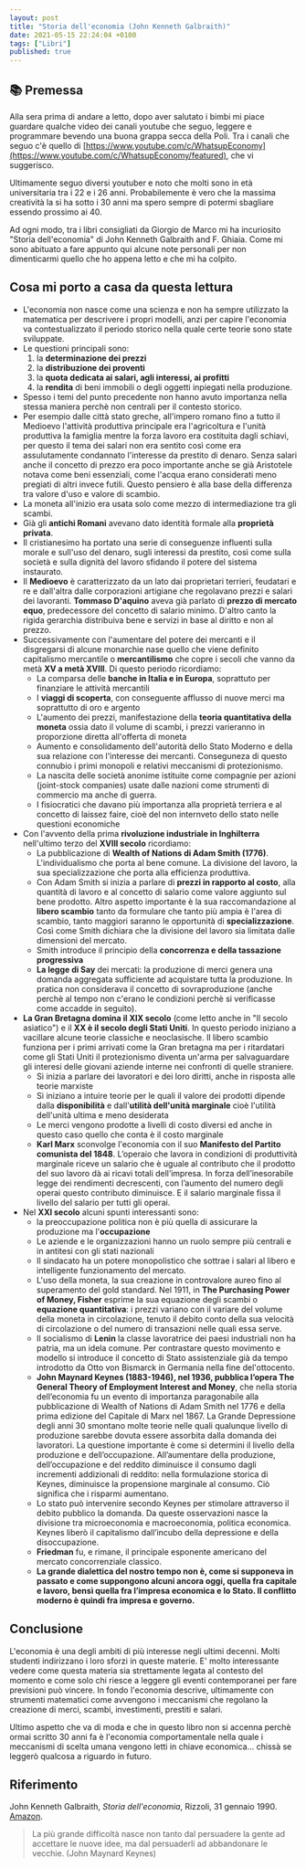 ```yaml
---
layout: post
title: "Storia dell'economia (John Kenneth Galbraith)"
date: 2021-05-15 22:24:04 +0100
tags: ["Libri"]
published: true
---
```


## :books: Premessa

Alla sera prima di andare a letto, dopo aver salutato i bimbi mi piace guardare qualche video dei canali youtube che seguo, leggere e programmare bevendo una buona grappa secca della Poli. Tra i canali che seguo c'è quello di [https://www.youtube.com/c/WhatsupEconomy](https://www.youtube.com/c/WhatsupEconomy/featured), che vi suggerisco.

Ultimamente seguo diversi youtuber e noto che molti sono in età universitaria tra i 22 e i 26 anni. Probabilemente è vero che la massima creatività la si ha sotto i 30 anni ma spero sempre di potermi sbagliare essendo prossimo ai 40.

Ad ogni modo, tra i libri consigliati da Giorgio de Marco mi ha incuriosito "Storia dell'economia" di John Kenneth Galbraith and F. Ghiaia. Come mi sono abituato a fare appunto qui alcune note personali per non dimenticarmi quello che ho appena letto e che mi ha colpito.

## Cosa mi porto a casa da questa lettura

- L'economia non nasce come una scienza e non ha sempre utilizzato la matematica per descrivere i propri modelli, anzi per capire l'economia va contestualizzato il periodo storico nella quale certe teorie sono state sviluppate.
- Le questioni principali sono:
  1. la **determinazione dei prezzi**
  2. la **distribuzione dei proventi**
  3. la **quota dedicata ai salari, agli interessi, ai profitti**
  4. la **rendita** di beni immobili o degli oggetti inpiegati nella produzione.
- Spesso i temi del punto precedente non hanno avuto importanza nella stessa maniera perchè non centrali per il contesto storico.
- Per esempio dalle città stato greche, all'impero romano fino a tutto il Medioevo l'attività produttiva principale era l'agricoltura e l'unità produttiva la famiglia mentre la forza lavoro era costituita dagli schiavi, per questo il tema dei salari non era sentito così come era assulutamente condannato l'interesse da prestito di denaro. Senza salari anche il concetto di prezzo era poco importante anche se già Aristotele notava come beni essenziali, come l'acqua erano considerati meno pregiati di altri invece futili. Questo pensiero è alla base della differenza tra valore d'uso e valore di scambio.
- La moneta all'inizio era usata solo come mezzo di intermediazione tra gli scambi.
- Già gli **antichi Romani** avevano dato identità formale alla **proprietà privata**.
- Il cristianesimo ha portato una serie di conseguenze influenti sulla morale e sull'uso del denaro, sugli interessi da prestito, così come sulla società e sulla dignità del lavoro sfidando il potere del sistema instaurato.
- Il **Medioevo** è caratterizzato da un lato dai proprietari terrieri, feudatari e re e dall'altra dalle corporazioni artigiane che regolavano prezzi e salari dei lavoranti. **Tommaso D'aquino** aveva già parlato di **prezzo di mercato equo**, predecessore del concetto di salario minimo. D'altro canto la rigida gerarchia distribuiva bene e servizi in base al diritto e non al prezzo.
- Successivamente con l'aumentare del potere dei mercanti e il disgregarsi di alcune monarchie nase quello che viene definito capitalismo mercantile o **mercantilismo** che copre i secoli che vanno da metà **XV a metà XVIII**. Di questo periodo ricordiamo:
  - La comparsa delle **banche in Italia e in Europa**, soprattuto per finanziare le attività mercantili
  - I **viaggi di scoperta**, con conseguente afflusso di nuove merci ma soprattutto di oro e argento
  - L'aumento dei prezzi, manifestazione della **teoria quantitativa della moneta** ossia dato il volume di scambi, i prezzi varieranno in proporzione diretta all'offerta di moneta
  - Aumento e consolidamento dell'autorità dello Stato Moderno e della sua relazione con l'interesse dei mercanti. Conseguneza di questo connubio i primi monopoli e relativi meccanismi di protezionismo.
  - La nascita delle società anonime istituite come compagnie per azioni (joint-stock companies) usate dalle nazioni come strumenti di commercio ma anche di guerra.
  - I fisiocratici che davano più importanza alla proprietà terriera e al concetto di laissez faire, cioè del non internveto dello stato nelle questioni economiche
- Con l'avvento della prima **rivoluzione industriale in Inghilterra** nell'ultimo terzo del **XVIII secolo** ricordiamo:
  - La pubblicazione di **Wealth of Nations di Adam Smith (1776)**. L'individualismo che porta al bene comune. La divisione del lavoro, la sua specializzazione che porta alla efficienza produttiva.
  - Con Adam Smith si inizia a parlare di **prezzi in rapporto al costo**, alla quantità di lavoro e al concetto di salario come valore aggiunto sul bene prodotto. Altro aspetto importante è la sua raccomandazione al **libero scambio** tanto da formulare che tanto più ampia è l'area di scambio, tanto maggiori saranno le opportunità di **specializzazione**. Così come Smith dichiara che la divisione del lavoro sia limitata dalle dimensioni del mercato.
  - Smith introduce il principio della **concorrenza e della tassazione progressiva**
  - **La legge di Say** dei mercati: la produzione di merci genera una domanda aggregata sufficiente ad acquistare tutta la produzione. In pratica non considerava il concetto di sovraproduzione (anche perchè al tempo non c'erano le condizioni perchè si verificasse come accadde in seguito).
- **La Gran Bretagna domina il XIX secolo** (come letto anche in "Il secolo asiatico") e il **XX è il secolo degli Stati Uniti**. In questo periodo iniziano a vacillare alcune teorie classiche e neoclasische. Il libero scambio funziona per i primi arrivati come la Gran bretagna ma per i ritardatari come gli Stati Uniti il protezionismo diventa un'arma per salvaguardare gli interesi delle giovani aziende interne nei confronti di quelle straniere.
  - Si inizia a parlare dei lavoratori e dei loro diritti, anche in risposta alle teorie marxiste
  - Si iniziano a intuire teorie per le quali il valore dei prodotti dipende dalla **disponibilità** e dall'**utilità dell'unità marginale** cioè l'utilità dell'unità ultima e meno desiderata
  - Le merci vengono prodotte a livelli di costo diversi ed anche in questo caso quello che conta è il costo marginale
  - **Karl Marx** sconvolge l'economia con il suo **Manifesto del Partito comunista del 1848**. L’operaio che lavora in condizioni di produttività marginale riceve un salario che è uguale al contributo che il prodotto del suo lavoro dà ai ricavi totali dell’impresa. In forza dell’inesorabile legge dei rendimenti decrescenti, con l’aumento del numero degli operai questo contributo diminuisce. E il salario marginale fissa il livello del salario per tutti gli operai.
- Nel **XXI secolo** alcuni spunti interessanti sono:
  - la preoccupazione politica non è più quella di assicurare la produzione ma l'**occupazione**
  - Le aziende e le organizzazioni hanno un ruolo sempre più centrali e in antitesi con gli stati nazionali
  - Il sindacato ha un potere monopolistico che sottrae i salari al libero e intelligente funzionamento del mercato.
  - L'uso della moneta, la sua creazione in controvalore aureo fino al superamento del gold standard. Nel 1911, in **The Purchasing Power of Money, Fisher** esprime la sua equazione degli scambi o **equazione quantitativa**: i prezzi variano con il variare del volume della moneta in circolazione, tenuto il debito conto della sua velocità di circolazione o del numero di transazioni nelle quali essa serve.
  - Il socialismo di **Lenin** la classe lavoratrice dei paesi industriali non ha patria, ma un idela comune. Per contrastare questo movimento e modello si introduce il concetto di Stato assistenziale già da tempo introdotto da Otto von Bismarck in Germania nella fine del'ottocento.
  - **John Maynard Keynes (1883-1946), nel 1936, pubblica l’opera The General Theory of Employment Interest and Money**, che nella storia dell’economia fu un evento di importanza paragonabile alla pubblicazione di Wealth of Nations di Adam Smith nel 1776 e della prima edizione del Capitale di Marx nel 1867. La Grande Depressione degli anni 30 smontano molte teorie nelle quali qualunque livello di produzione sarebbe dovuta essere assorbita dalla domanda dei lavoratori. La questione importante è come si determini il livello della produzione e dell’occupazione. All’aumentare della produzione, dell’occupazione e del reddito diminuisce il consumo dagli incrementi addizionali di reddito: nella formulazione storica di Keynes, diminuisce la propensione marginale al consumo. Ciò significa che i risparmi aumentano.
  - Lo stato può intervenire secondo Keynes per stimolare attraverso il debito pubblico la domanda. Da queste osservazioni nasce la divisione tra microeconomia e macroeconomia, politica economica. Keynes liberò il capitalismo dall’incubo della depressione e della disoccupazione.
  - **Friedman** fu, e rimane, il principale esponente americano del mercato concorrenziale classico.
  - **La grande dialettica del nostro tempo non è, come si supponeva in passato e come suppongono alcuni ancora oggi, quella fra capitale e lavoro, bensì quella fra l’impresa economica e lo Stato. Il conflitto moderno è quindi fra impresa e governo.**

## Conclusione

L'economia è una degli ambiti di più interesse negli ultimi decenni. Molti studenti indirizzano i loro sforzi in queste materie. E' molto interessante vedere come questa materia sia strettamente legata al contesto del momento e come solo chi riesce a leggere gli eventi contemporanei per fare previsioni può vincere. In fondo l'economia descrive, ultimamente con strumenti matematici come avvengono i meccanismi che regolano la creazione di merci, scambi, investimenti, prestiti e salari.

Ultimo aspetto che va di moda e che in questo libro non si accenna perchè ormai scritto 30 anni fa è l'economia comportamentale nella quale i meccanismi di scelta umana vengono letti in chiave economica... chissà se leggerò qualcosa a riguardo in futuro.

## Riferimento

John Kenneth Galbraith, _Storia dell'economia_, Rizzoli, 31 gennaio 1990. [Amazon](https://www.amazon.it/Storia-delleconomia-John-Kenneth-Galbraith-ebook/dp/B00ZUU43NU/ref=tmm_kin_swatch_0?_encoding=UTF8&qid=1618760329&sr=8-1).

> La più grande difficoltà nasce non tanto dal persuadere la gente ad accettare le nuove idee, ma dal persuaderli ad abbandonare le vecchie. (John Maynard Keynes)
